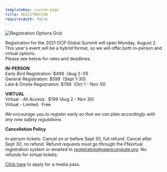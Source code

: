 ```yaml
---
templateKey: custom-page
title: REGISTRATION
requiresAuth: false
---
```

![Registration Options Grid](/img/ocp21g-registration_options_070721.png)

Registration for the 2021 OCP Global Summit will open Monday, August 2.\
This year's event will be a hybrid format, so we will offer both in-person and virtual options.\
Please see below for rates and deadlines.

**IN-PERSON**\
Early Bird Registration: $499  (Aug 2-31)\
General Registration: $599  (Sept 1-30)\
Late & Onsite Registration: $799  (Oct 1 - Nov 10)

**VIRTUAL**\
Virtual - All Access:  $199 (Aug 2 - Nov 30)\
Virtual - Limited:  Free

*We encourage you to register early so that we can plan accordingly with any new safety regulations.* 

**Cancellation Policy**

In-person tickets: Cancel on or before Sept 30, full refund. Cancel after Sept 30, no refund. Refund requests must go through the FNvirtual registration system or emailed to registration@opencompute.org. No refunds for virtual tickets. 

[Click here](https://forms.gle/YeW3awXhZRAs66Xo7) to apply for a media pass.